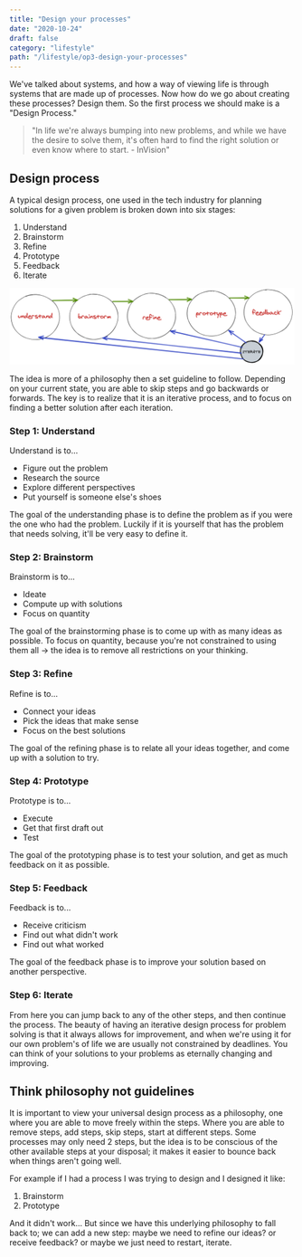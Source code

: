 ```yaml
---
title: "Design your processes"
date: "2020-10-24"
draft: false
category: "lifestyle"
path: "/lifestyle/op3-design-your-processes"
---
```


We've talked about systems, and how a way of viewing life is through systems that are made up of processes. Now how do we go about creating these processes? Design them. So the first process we should make is a "Design Process."

> "In life we're always bumping into new problems, and while we have the desire to solve them, it's often hard to find the right solution or even know where to start. - InVision"

## Design process

A typical design process, one used in the tech industry for planning solutions for a given problem is broken down into six stages:

1. Understand
2. Brainstorm
3. Refine
4. Prototype
5. Feedback
6. Iterate

![design-your-processes.png](../assets/design-your-processes.png)

The idea is more of a philosophy then a set guideline to follow. Depending on your current state, you are able to skip steps and go backwards or forwards. The key is to realize that it is an iterative process, and to focus on finding a better solution after each iteration.

### Step 1: Understand

Understand is to...

- Figure out the problem
- Research the source
- Explore different perspectives
- Put yourself is someone else's shoes

The goal of the understanding phase is to define the problem as if you were the one who had the problem. Luckily if it is yourself that has the problem that needs solving, it'll be very easy to define it.

### Step 2: Brainstorm

Brainstorm is to...

- Ideate
- Compute up with solutions
- Focus on quantity

The goal of the brainstorming phase is to come up with as many ideas as possible. To focus on quantity, because you're not constrained to using them all → the idea is to remove all restrictions on your thinking.

### Step 3: Refine

Refine is to...

- Connect your ideas
- Pick the ideas that make sense
- Focus on the best solutions

The goal of the refining phase is to relate all your ideas together, and come up with a solution to try.

### Step 4: Prototype

Prototype is to...

- Execute
- Get that first draft out
- Test

The goal of the prototyping phase is to test your solution, and get as much feedback on it as possible.

### Step 5: Feedback

Feedback is to...

- Receive criticism
- Find out what didn't work
- Find out what worked

The goal of the feedback phase is to improve your solution based on another perspective.

### Step 6: Iterate

From here you can jump back to any of the other steps, and then continue the process. The beauty of having an iterative design process for problem solving is that it always allows for improvement, and when we're using it for our own problem's of life we are usually not constrained by deadlines. You can think of your solutions to your problems as eternally changing and improving.

## Think philosophy not guidelines

It is important to view your universal design process as a philosophy, one where you are able to move freely within the steps. Where you are able to remove steps, add steps, skip steps, start at different steps. Some processes may only need 2 steps, but the idea is to be conscious of the other available steps at your disposal; it makes it easier to bounce back when things aren't going well.

For example if I had a process I was trying to design and I designed it like:

1. Brainstorm
2. Prototype

And it didn't work... But since we have this underlying philosophy to fall back to; we can add a new step: maybe we need to refine our ideas? or receive feedback? or maybe we just need to restart, iterate.
